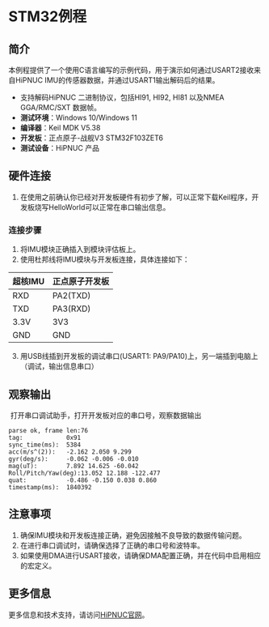 # STM32例程

## 简介

本例程提供了一个使用C语言编写的示例代码，用于演示如何通过USART2接收来自HiPNUC IMU的传感器数据，并通过USART1输出解码后的结果。

- 支持解码HiPNUC 二进制协议，包括HI91, HI92, HI81 以及NMEA GGA/RMC/SXT 数据帧。
- **测试环境**：Windows 10/Windows 11
- **编译器**：Keil MDK V5.38
- **开发板**：正点原子-战舰V3 STM32F103ZET6
- **测试设备**：HiPNUC 产品

## 硬件连接

1. 在使用之前确认你已经对开发板硬件有初步了解，可以正常下载Keil程序，开发板烧写HelloWorld可以正常在串口输出信息。

### 连接步骤

1. 将IMU模块正确插入到模块评估板上。
2. 使用杜邦线将IMU模块与开发板连接，具体连接如下：

| 超核IMU | 正点原子开发板 |
| ------- | -------------- |
| RXD     | PA2(TXD)       |
| TXD     | PA3(RXD)       |
| 3.3V    | 3V3            |
| GND     | GND            |

3. 用USB线插到开发板的调试串口(USART1: PA9/PA10)上，另一端插到电脑上（调试，输出信息串口）

## 观察输出

​	打开串口调试助手，打开开发板对应的串口号，观察数据输出

```
parse ok, frame len:76
tag:            0x91
sync_time(ms):  5384
acc(m/s^(2)):   -2.162 2.050 9.299
gyr(deg/s):     -0.062 -0.006 -0.010
mag(uT):        7.892 14.625 -60.042
Roll/Pitch/Yaw(deg):13.052 12.188 -122.477
quat:           -0.486 -0.150 0.038 0.860
timestamp(ms):  1840392
```


## 注意事项

1. 确保IMU模块和开发板连接正确，避免因接触不良导致的数据传输问题。
2. 在进行串口调试时，请确保选择了正确的串口号和波特率。
3. 如果使用DMA进行USART接收，请确保DMA配置正确，并在代码中启用相应的宏定义。

## 更多信息

更多信息和技术支持，请访问[HiPNUC官网](http://www.hipnuc.com)。
